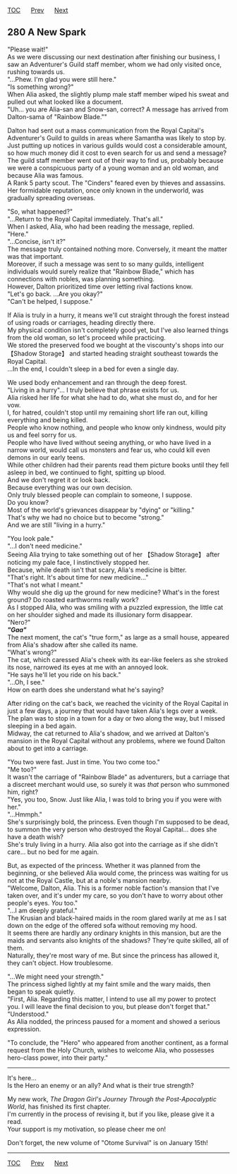 [TOC](../readme.md)&nbsp;&nbsp;&nbsp;&nbsp;&nbsp;&nbsp;[Prev](chapter0279.md)&nbsp;&nbsp;&nbsp;&nbsp;&nbsp;&nbsp;[Next](chapter0281.md)



## 280 A New Spark

"Please wait!"  
As we were discussing our next destination after finishing our business,
I saw an Adventurer's Guild staff member, whom we had only visited once,
rushing towards us.  
"...Phew. I'm glad you were still here."  
"Is something wrong?"  
When Alia asked, the slightly plump male staff member wiped his sweat
and pulled out what looked like a document.  
"Uh... you are Alia-san and Snow-san, correct? A message has arrived
from Dalton-sama of "Rainbow Blade.""  
  
Dalton had sent out a mass communication from the Royal Capital's
Adventurer's Guild to guilds in areas where Samantha was likely to stop
by.  
Just putting up notices in various guilds would cost a considerable
amount, so how much money did it cost to even search for us and send a
message?  
The guild staff member went out of their way to find us, probably
because we were a conspicuous party of a young woman and an old woman,
and because Alia was famous.  
A Rank 5 party scout. The "Cinders" feared even by thieves and
assassins.  
Her formidable reputation, once only known in the underworld, was
gradually spreading overseas.  
  
"So, what happened?"  
"...Return to the Royal Capital immediately. That's all."  
When I asked, Alia, who had been reading the message, replied.  
"Here."  
"...Concise, isn't it?"  
The message truly contained nothing more. Conversely, it meant the
matter was that important.  
Moreover, if such a message was sent to so many guilds, intelligent
individuals would surely realize that "Rainbow Blade," which has
connections with nobles, was planning something.  
However, Dalton prioritized time over letting rival factions know.  
"Let's go back. ...Are you okay?"  
"Can't be helped, I suppose."  
  
If Alia is truly in a hurry, it means we'll cut straight through the
forest instead of using roads or carriages, heading directly there.  
My physical condition isn't completely good yet, but I've also learned
things from the old woman, so let's proceed while practicing.  
We stored the preserved food we bought at the viscounty's shops into our
【Shadow Storage】 and started heading straight southeast towards the
Royal Capital.  
...In the end, I couldn't sleep in a bed for even a single day.  
  
We used body enhancement and ran through the deep forest.  
"Living in a hurry"... I truly believe that phrase exists for us.  
Alia risked her life for what she had to do, what she must do, and for
her vow.  
I, for hatred, couldn't stop until my remaining short life ran out,
killing everything and being killed.  
People who know nothing, and people who know only kindness, would pity
us and feel sorry for us.  
People who have lived without seeing anything, or who have lived in a
narrow world, would call us monsters and fear us, who could kill even
demons in our early teens.  
While other children had their parents read them picture books until
they fell asleep in bed, we continued to fight, spitting up blood.  
And we don't regret it or look back.  
Because everything was our own decision.  
Only truly blessed people can complain to someone, I suppose.  
Do you know?  
Most of the world's grievances disappear by "dying" or "killing."  
That's why we had no choice but to become "strong."  
And we are still "living in a hurry."  
  
"You look pale."  
"...I don't need medicine."  
Seeing Alia trying to take something out of her 【Shadow Storage】 after
noticing my pale face, I instinctively stopped her.  
Because, while death isn't that scary, Alia's medicine is bitter.  
"That's right. It's about time for new medicine..."  
"That's not what I meant."  
Why would she dig up the ground for new medicine? What's in the forest
ground? Do roasted earthworms really work?  
As I stopped Alia, who was smiling with a puzzled expression, the little
cat on her shoulder sighed and made its illusionary form disappear.  
"Nero?"  
***"Gaa"***  
The next moment, the cat's "true form," as large as a small house,
appeared from Alia's shadow after she called its name.  
"What's wrong?"  
The cat, which caressed Alia's cheek with its ear-like feelers as she
stroked its nose, narrowed its eyes at me with an annoyed look.  
"He says he'll let you ride on his back."  
"...Oh, I see."  
How on earth does she understand what he's saying?  
  
After riding on the cat's back, we reached the vicinity of the Royal
Capital in just a few days, a journey that would have taken Alia's legs
over a week.  
The plan was to stop in a town for a day or two along the way, but I
missed sleeping in a bed again.  
Midway, the cat returned to Alia's shadow, and we arrived at Dalton's
mansion in the Royal Capital without any problems, where we found Dalton
about to get into a carriage.  
  
"You two were fast. Just in time. You two come too."  
"Me too?"  
It wasn't the carriage of "Rainbow Blade" as adventurers, but a carriage
that a discreet merchant would use, so surely it was *that* person who
summoned him, right?  
"Yes, you too, Snow. Just like Alia, I was told to bring you if you were
with her."  
"...Hmmph."  
She's surprisingly bold, the princess. Even though I'm supposed to be
dead, to summon the very person who destroyed the Royal Capital... does
she have a death wish?  
She's truly living in a hurry. Alia also got into the carriage as if she
didn't care... but no bed for me again.  
  
But, as expected of the princess. Whether it was planned from the
beginning, or she believed Alia would come, the princess was waiting for
us not at the Royal Castle, but at a noble's mansion nearby.  
"Welcome, Dalton, Alia. This is a former noble faction's mansion that
I've taken over, and it's under my care, so you don't have to worry
about other people's eyes. *You* too."  
"...I am deeply grateful."  
The Krusian and black-haired maids in the room glared warily at me as I
sat down on the edge of the offered sofa without removing my hood.  
It seems there are hardly any ordinary knights in this mansion, but are
the maids and servants also knights of the shadows? They're quite
skilled, all of them.  
Naturally, they're most wary of me. But since the princess has allowed
it, they can't object. How troublesome.  
  
"...We might need your strength."  
The princess sighed lightly at my faint smile and the wary maids, then
began to speak quietly.  
"First, Alia. Regarding this matter, I intend to use all my power to
protect you. I will leave the final decision to you, but please don't
forget that."  
"Understood."  
As Alia nodded, the princess paused for a moment and showed a serious
expression.  
  
"To conclude, the "Hero" who appeared from another continent, as a
formal request from the Holy Church, wishes to welcome Alia, who
possesses hero-class power, into their party."  
  
  

------------------------------------------------------------------------

It's here...  
Is the Hero an enemy or an ally? And what is their true strength?  
  
My new work, *The Dragon Girl's Journey Through the Post-Apocalyptic
World*, has finished its first chapter.  
I'm currently in the process of revising it, but if you like, please
give it a read.  
Your support is my motivation, so please cheer me on!  
  
Don't forget, the new volume of "Otome Survival" is on January 15th!  


---
[TOC](../readme.md)&nbsp;&nbsp;&nbsp;&nbsp;&nbsp;&nbsp;[Prev](chapter0279.md)&nbsp;&nbsp;&nbsp;&nbsp;&nbsp;&nbsp;[Next](chapter0281.md)

